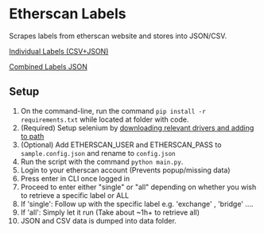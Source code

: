 # Etherscan Labels

Scrapes labels from etherscan website and stores into JSON/CSV.

[Individual Labels (CSV+JSON)](https://github.com/brianleect/etherscan-labels/tree/main/data)

[Combined Labels JSON](https://github.com/brianleect/etherscan-labels/blob/main/combined/combinedLabels.json)

## Setup
1. On the command-line, run the command `pip install -r requirements.txt` while located at folder with code.
1. (Required) Setup selenium by [downloading relevant drivers and adding to path](https://www.selenium.dev/documentation/webdriver/getting_started/install_drivers/)
1. (Optional) Add ETHERSCAN_USER and ETHERSCAN_PASS to `sample.config.json` and rename to `config.json`
1. Run the script with the command `python main.py`.
1. Login to your etherscan account (Prevents popup/missing data)
1. Press enter in CLI once logged in
1. Proceed to enter either "single" or "all" depending on whether you wish to retrieve a specific label or ALL
1. If 'single': Follow up with the specific label e.g. 'exchange' , 'bridge' ....
1. If 'all': Simply let it run (Take about ~1h+ to retrieve all)
1. JSON and CSV data is dumped into data folder.
